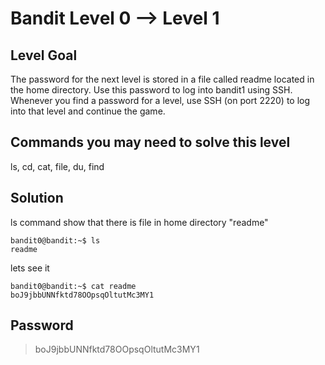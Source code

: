 # Bandit Level 0 --> Level 1  
## Level Goal

The password for the next level is stored in a file called readme located in the home directory. Use this password to log into bandit1 using SSH. Whenever you find a password for a level, use SSH (on port 2220) to log into that level and continue the game. 

## Commands you may need to solve this level
ls, cd, cat, file, du, find

## Solution
ls command show that there is file in home directory "readme"
```
bandit0@bandit:~$ ls
readme
```
lets see it
```
bandit0@bandit:~$ cat readme
boJ9jbbUNNfktd78OOpsqOltutMc3MY1
```

## Password
> boJ9jbbUNNfktd78OOpsqOltutMc3MY1


